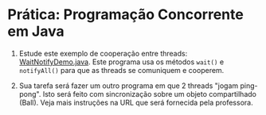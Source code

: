 # Prática: Programação Concorrente em Java




1. Estude este exemplo de cooperação entre threads: [WaitNotifyDemo.java](WaitNotifyDemo.java). Este programa usa os métodos `wait()` e `notifyAll()` para que as threads se comuniquem e cooperem.

2. Sua tarefa será fazer um outro programa em que 2 threads "jogam ping-pong". Isto será feito com sincronização sobre um objeto compartilhado (Ball). Veja mais instruções na URL que será fornecida pela professora.

